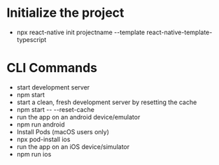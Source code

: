# Initialize the project
 - npx react-native init projectname --template react-native-template-typescript

# CLI Commands
   - start development server
   - npm start
   - start a clean, fresh development server by resetting the cache
   - npm start -- --reset-cache
   - run the app on an android device/emulator
   - npm run android
   - Install Pods (macOS users only)
   - npx pod-install ios 
   - run the app on an iOS device/simulator
   - npm run ios